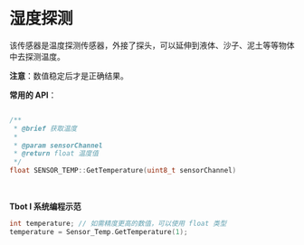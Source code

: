 # 湿度探测

该传感器是温度探测传感器，外接了探头，可以延伸到液体、沙子、泥土等等物体中去探测温度。

**注意**：数值稳定后才是正确结果。

**常用的 API**：
```cpp

/**
 * @brief 获取温度
 * 
 * @param sensorChannel 
 * @return float 温度值
 */
float SENSOR_TEMP::GetTemperature(uint8_t sensorChannel)
```
<br />

**Tbot I 系统编程示范**
```cpp
int temperature; // 如需精度更高的数值，可以使用 float 类型
temperature = Sensor_Temp.GetTemperature(1);
```

